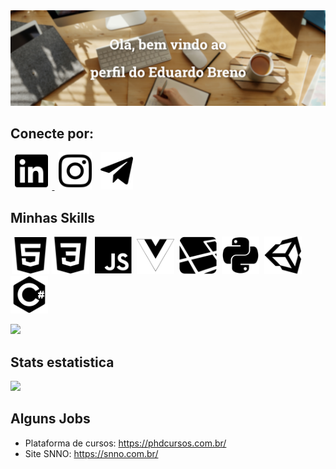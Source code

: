 <div align="center">
  <img src="https://github.com/eduardobrenn/eduardobrenn/blob/main/assets/img/banner/export/welcome.png"/>
</div>

## Conecte por:
<a href="https://www.linkedin.com/in/eduardobrenn/">
<img src="https://github.com/eduardobrenn/eduardobrenn/blob/main/assets/img/icons/export/linkedin-brands.svg" height="60px" style="max-width:100%;margin: 0 7px; paddin: 10px;"/>
</a><a href="https://www.instagram.com/eduardobrenn/"><img src="https://github.com/eduardobrenn/eduardobrenn/blob/main/assets/img/icons/export/instagram-brands.svg" height="60px" style="max-width:100%;margin: 0 7px; paddin: 10px;"/></a><a href="https://t.me/eduardobreno"><img src="https://github.com/eduardobrenn/eduardobrenn/blob/main/assets/img/icons/export/telegram-plane-brands.svg" height="60px" style="max-width:100%;margin: 0 7px; paddin: 10px;"/></a>

## Minhas Skills
<i class="devicon-html5-plain" style="font-size: 60px"></i>
<i class="devicon-css3-plain" style="font-size: 60px"></i>
<i class="devicon-javascript-plain" style="font-size: 60px"></i>
<i class="devicon-vuejs-plain" style="font-size: 60px"></i>
<i class="devicon-laravel-plain" style="font-size: 60px"></i>
<i class="devicon-python-plain" style="font-size: 60px"></i>
<i class="devicon-django-plain" style="font-size: 60px"></i>
<i class="devicon-unity-original" style="font-size: 60px"></i>
<i class="devicon-csharp-plain" style="font-size: 60px"></i>

<img src="https://github.com/eduardobrenn/eduardobrenn/blob/main/assets/img/icons/export/html.svg" height="60px" style="max-width:100%;margin: 0 2px;"/><img src="https://github.com/eduardobrenn/eduardobrenn/blob/main/assets/img/icons/export/css3-plain.svg" height="60px" style="max-width:100%;margin: 0 2px;"/>
<img src="https://github.com/eduardobrenn/eduardobrenn/blob/main/assets/img/icons/export/javascript-original.svg" height="60px" style="max-width:100%;margin: 0 2px;"/>
<img src="https://github.com/eduardobrenn/eduardobrenn/blob/main/assets/img/icons/export/vue.svg" height="60px" style="max-width:100%;margin: 0 2px;"/>
<img src="https://github.com/eduardobrenn/eduardobrenn/blob/main/assets/img/icons/export/laravel.svg" height="60px" style="max-width:100%;margin: 0 2px;"/>
<img src="https://github.com/eduardobrenn/eduardobrenn/blob/main/assets/img/icons/export/python.svg" height="60px" style="max-width:100%;margin: 0 2px;"/>
<img src="https://github.com/eduardobrenn/eduardobrenn/blob/main/assets/img/icons/export/unity-original.svg" height="60px" style="max-width:100%;margin: 0 2px;"/>
<img src="https://github.com/eduardobrenn/eduardobrenn/blob/main/assets/img/icons/export/csharp-plain.svg" height="60px" />



<img height="300em" src="https://github-readme-stats.vercel.app/api/top-langs/?username=eduardobrenn"/>



## Stats estatistica
<div>
  <img height="200em" src="https://github-readme-stats.vercel.app/api?username=eduardobrenn&count_private=true&show_icons=true"/>
</div>

## Alguns Jobs
 - Plataforma de cursos: https://phdcursos.com.br/
 - Site SNNO: https://snno.com.br/